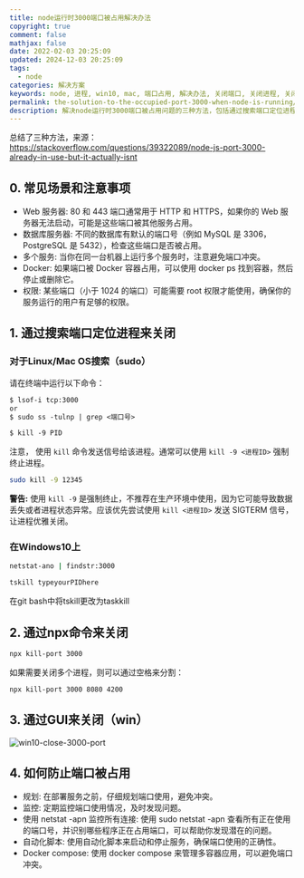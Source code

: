 ```yaml
---
title: node运行时3000端口被占用解决办法
copyright: true
comment: false
mathjax: false
date: 2022-02-03 20:25:09
updated: 2024-12-03 20:25:09
tags:
  - node
categories: 解决方案
keywords: node, 进程, win10, mac, 端口占用, 解决办法, 关闭端口, 关闭进程, 关闭占用, linux
permalink: the-solution-to-the-occupied-port-3000-when-node-is-running/
description: 解决node运行时3000端口被占用问题的三种方法，包括通过搜索端口定位进程来关闭、通过npx命令来关闭、通过GUI来关闭、如何防止端口被占用。
---
```

总结了三种方法，来源：<https://stackoverflow.com/questions/39322089/node-js-port-3000-already-in-use-but-it-actually-isnt>

<!-- more -->
## 0. 常见场景和注意事项

- Web 服务器: 80 和 443 端口通常用于 HTTP 和 HTTPS，如果你的 Web 服务器无法启动，可能是这些端口被其他服务占用。
- 数据库服务器: 不同的数据库有默认的端口号（例如 MySQL 是 3306，PostgreSQL 是 5432），检查这些端口是否被占用。
- 多个服务: 当你在同一台机器上运行多个服务时，注意避免端口冲突。
- Docker: 如果端口被 Docker 容器占用，可以使用 docker ps 找到容器，然后停止或删除它。
- 权限: 某些端口（小于 1024 的端口）可能需要 root 权限才能使用，确保你的服务运行的用户有足够的权限。

## 1. 通过搜索端口定位进程来关闭

### 对于Linux/Mac OS搜索（sudo）

请在终端中运行以下命令：

```txt
$ lsof-i tcp:3000
or 
$ sudo ss -tulnp | grep <端口号>

$ kill -9 PID
```

注意，
使用 `kill` 命令发送信号给该进程。通常可以使用 `kill -9 <进程ID>` 强制终止进程。

```bash
sudo kill -9 12345  
```

**警告:** 使用 `kill -9` 是强制终止，不推荐在生产环境中使用，因为它可能导致数据丢失或者进程状态异常。应该优先尝试使用 `kill <进程ID>` 发送 SIGTERM 信号，让进程优雅关闭。

### 在Windows10上

```bash
netstat-ano | findstr:3000

tskill typeyourPIDhere
```

在git bash中将tskill更改为taskkill

## 2. 通过npx命令来关闭

```bash
npx kill-port 3000
```

如果需要关闭多个进程，则可以通过空格来分割：

```bash
npx kill-port 3000 8080 4200
```

## 3. 通过GUI来关闭（win）

![win10-close-3000-port](https://cdn.zyha.cn/blog/win10-close-3000-port.png?x-oss-process=style/blog)

## 4. 如何防止端口被占用

- 规划: 在部署服务之前，仔细规划端口使用，避免冲突。
- 监控: 定期监控端口使用情况，及时发现问题。
- 使用 netstat -apn 监控所有连接: 使用 sudo netstat -apn 查看所有正在使用的端口号，并识别哪些程序正在占用端口，可以帮助你发现潜在的问题。
- 自动化脚本: 使用自动化脚本来启动和停止服务，确保端口使用的正确性。
- Docker compose: 使用 docker compose 来管理多容器应用，可以避免端口冲突。

